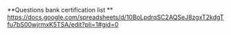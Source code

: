 **Questions bank certification list
**
https://docs.google.com/spreadsheets/d/10BoLpdrqSC2AQSeJ8zgxT2kdgTfu7bS00wjrmxK5TSA/edit?pli=1#gid=0

